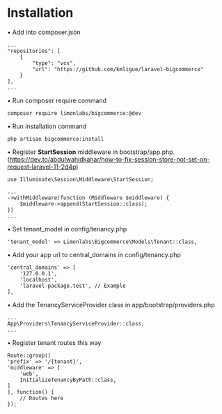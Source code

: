 # Installation
&bullet; Add into composer.json
```
...
"repositories": [
    {
        "type": "vcs",
        "url": "https://github.com/kmligue/laravel-bigcommerce"
    }
],
...
```
&bullet; Run composer require command
```
composer require limonlabs/bigcommerce:@dev
```
&bullet; Run installation command
```
php artisan bigcommerce:install
```
&bullet; Register **StartSession** middleware in bootstrap/app.php. (https://dev.to/abdulwahidkahar/how-to-fix-session-store-not-set-on-request-laravel-11-2d4p)
```
use Illuminate\Session\Middleware\StartSession;

...
->withMiddleware(function (Middleware $middleware) {
    $middleware->append(StartSession::class);
})
...
```
&bullet; Set tenant_model in config/tenancy.php
```
'tenant_model' => Limonlabs\Bigcommerce\Models\Tenant::class,
```
&bullet; Add your app url to central_domains in config/tenancy.php
```
'central_domains' => [
    '127.0.0.1',
    'localhost',
    'laravel-package.test', // Example
],
```
&bullet; Add the TenancyServiceProvider class in app/bootstrap/providers.php
```
...
App\Providers\TenancyServiceProvider::class,
...
```
&bullet; Register tenant routes this way
```
Route::group([
'prefix' => '/{tenant}',
'middleware' => [
    'web',
    InitializeTenancyByPath::class,
]
], function() {
    // Routes here
});
```

